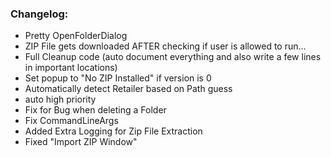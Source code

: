 ### Changelog:

* Pretty OpenFolderDialog
* ZIP File gets downloaded AFTER checking if user is allowed to run...
* Full Cleanup code (auto document everything and also write a few lines in important locations)
* Set popup to "No ZIP Installed" if version is 0
* Automatically detect Retailer based on Path guess
* auto high priority
* Fix for Bug when deleting a Folder
* Fix CommandLineArgs
* Added Extra Logging for Zip File Extraction
* Fixed "Import ZIP Window"